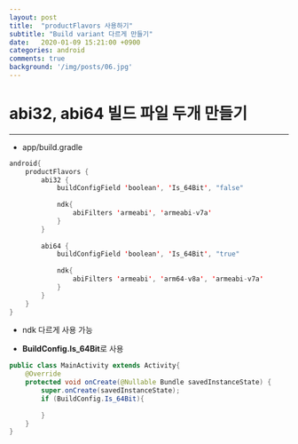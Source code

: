 ```yaml
---
layout: post
title:  "productFlavors 사용하기"
subtitle: "Build variant 다르게 만들기"
date:   2020-01-09 15:21:00 +0900
categories: android
comments: true
background: '/img/posts/06.jpg'
---
```


# abi32, abi64 빌드 파일 두개 만들기

-----------------------------------------------

- app/build.gradle

```java
android{
    productFlavors {
        abi32 {
            buildConfigField 'boolean', 'Is_64Bit', "false"
    
            ndk{
                abiFilters 'armeabi', 'armeabi-v7a'
            }
        }
    
        abi64 {
            buildConfigField 'boolean', 'Is_64Bit', "true"
    
            ndk{
                abiFilters 'armeabi', 'arm64-v8a', 'armeabi-v7a'
            }
        }
    }
}
```
- ndk 다르게 사용 가능
    
- **BuildConfig.Is_64Bit**로 사용

```java
public class MainActivity extends Activity{
    @Override
    protected void onCreate(@Nullable Bundle savedInstanceState) {
        super.onCreate(savedInstanceState);
        if (BuildConfig.Is_64Bit){
            
        }
    }
}
```